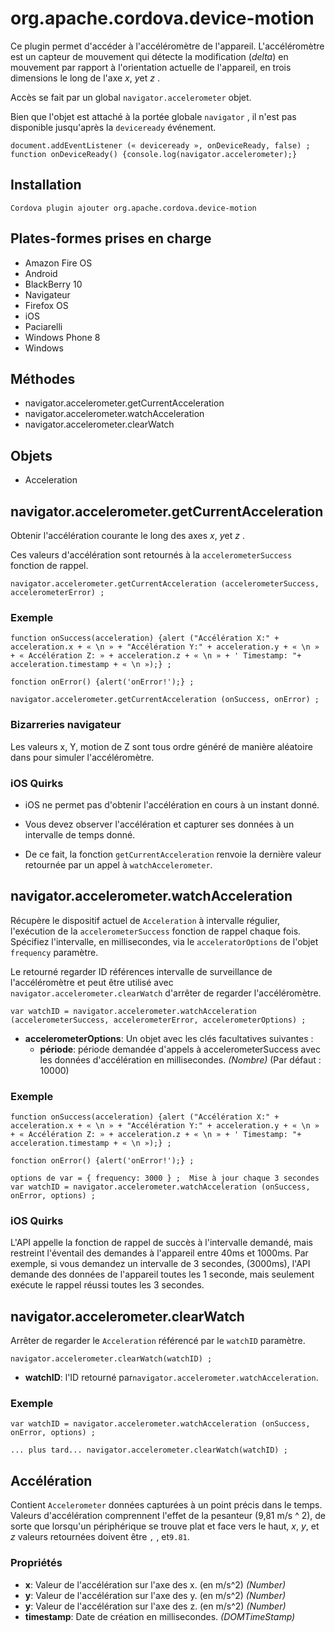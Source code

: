 <!---
    Licensed to the Apache Software Foundation (ASF) under one
    or more contributor license agreements.  See the NOTICE file
    distributed with this work for additional information
    regarding copyright ownership.  The ASF licenses this file
    to you under the Apache License, Version 2.0 (the
    "License"); you may not use this file except in compliance
    with the License.  You may obtain a copy of the License at

      http://www.apache.org/licenses/LICENSE-2.0

    Unless required by applicable law or agreed to in writing,
    software distributed under the License is distributed on an
    "AS IS" BASIS, WITHOUT WARRANTIES OR CONDITIONS OF ANY
    KIND, either express or implied.  See the License for the
    specific language governing permissions and limitations
    under the License.
-->

# org.apache.cordova.device-motion

Ce plugin permet d'accéder à l'accéléromètre de l'appareil. L'accéléromètre est un capteur de mouvement qui détecte la modification (*delta*) en mouvement par rapport à l'orientation actuelle de l'appareil, en trois dimensions le long de l'axe *x*, *y*et *z* .

Accès se fait par un global `navigator.accelerometer` objet.

Bien que l'objet est attaché à la portée globale `navigator` , il n'est pas disponible jusqu'après la `deviceready` événement.

    document.addEventListener (« deviceready », onDeviceReady, false) ;
    function onDeviceReady() {console.log(navigator.accelerometer);}
    

## Installation

    Cordova plugin ajouter org.apache.cordova.device-motion
    

## Plates-formes prises en charge

*   Amazon Fire OS
*   Android
*   BlackBerry 10
*   Navigateur
*   Firefox OS
*   iOS
*   Paciarelli
*   Windows Phone 8
*   Windows

## Méthodes

*   navigator.accelerometer.getCurrentAcceleration
*   navigator.accelerometer.watchAcceleration
*   navigator.accelerometer.clearWatch

## Objets

*   Acceleration

## navigator.accelerometer.getCurrentAcceleration

Obtenir l'accélération courante le long des axes *x*, *y*et *z* .

Ces valeurs d'accélération sont retournés à la `accelerometerSuccess` fonction de rappel.

    navigator.accelerometer.getCurrentAcceleration (accelerometerSuccess, accelerometerError) ;
    

### Exemple

    function onSuccess(acceleration) {alert ("Accélération X:" + acceleration.x + « \n » + "Accélération Y:" + acceleration.y + « \n » + « Accélération Z: » + acceleration.z + « \n » + ' Timestamp: "+ acceleration.timestamp + « \n »);} ;
    
    fonction onError() {alert('onError!');} ;
    
    navigator.accelerometer.getCurrentAcceleration (onSuccess, onError) ;
    

### Bizarreries navigateur

Les valeurs x, Y, motion de Z sont tous ordre généré de manière aléatoire dans pour simuler l'accéléromètre.

### iOS Quirks

*   iOS ne permet pas d'obtenir l'accélération en cours à un instant donné.

*   Vous devez observer l'accélération et capturer ses données à un intervalle de temps donné.

*   De ce fait, la fonction `getCurrentAcceleration` renvoie la dernière valeur retournée par un appel à `watchAccelerometer`.

## navigator.accelerometer.watchAcceleration

Récupère le dispositif actuel de `Acceleration` à intervalle régulier, l'exécution de la `accelerometerSuccess` fonction de rappel chaque fois. Spécifiez l'intervalle, en millisecondes, via le `acceleratorOptions` de l'objet `frequency` paramètre.

Le retourné regarder ID références intervalle de surveillance de l'accéléromètre et peut être utilisé avec `navigator.accelerometer.clearWatch` d'arrêter de regarder l'accéléromètre.

    var watchID = navigator.accelerometer.watchAcceleration (accelerometerSuccess, accelerometerError, accelerometerOptions) ;
    

*   **accelerometerOptions**: Un objet avec les clés facultatives suivantes : 
    *   **période**: période demandée d'appels à accelerometerSuccess avec les données d'accélération en millisecondes. *(Nombre)* (Par défaut : 10000)

### Exemple

    function onSuccess(acceleration) {alert ("Accélération X:" + acceleration.x + « \n » + "Accélération Y:" + acceleration.y + « \n » + « Accélération Z: » + acceleration.z + « \n » + ' Timestamp: "+ acceleration.timestamp + « \n »);} ;
    
    fonction onError() {alert('onError!');} ;
    
    options de var = { frequency: 3000 } ;  Mise à jour chaque 3 secondes var watchID = navigator.accelerometer.watchAcceleration (onSuccess, onError, options) ;
    

### iOS Quirks

L'API appelle la fonction de rappel de succès à l'intervalle demandé, mais restreint l'éventail des demandes à l'appareil entre 40ms et 1000ms. Par exemple, si vous demandez un intervalle de 3 secondes, (3000ms), l'API demande des données de l'appareil toutes les 1 seconde, mais seulement exécute le rappel réussi toutes les 3 secondes.

## navigator.accelerometer.clearWatch

Arrêter de regarder le `Acceleration` référencé par le `watchID` paramètre.

    navigator.accelerometer.clearWatch(watchID) ;
    

*   **watchID**: l'ID retourné par`navigator.accelerometer.watchAcceleration`.

### Exemple

    var watchID = navigator.accelerometer.watchAcceleration (onSuccess, onError, options) ;
    
    ... plus tard... navigator.accelerometer.clearWatch(watchID) ;
    

## Accélération

Contient `Accelerometer` données capturées à un point précis dans le temps. Valeurs d'accélération comprennent l'effet de la pesanteur (9,81 m/s ^ 2), de sorte que lorsqu'un périphérique se trouve plat et face vers le haut, *x*, *y*, et *z* valeurs retournées doivent être `` , `` , et`9.81`.

### Propriétés

*   **x**: Valeur de l'accélération sur l'axe des x. (en m/s^2) *(Number)*
*   **y**: Valeur de l'accélération sur l'axe des y. (en m/s^2) *(Number)*
*   **y**: Valeur de l'accélération sur l'axe des z. (en m/s^2) *(Number)*
*   **timestamp**: Date de création en millisecondes. *(DOMTimeStamp)*
